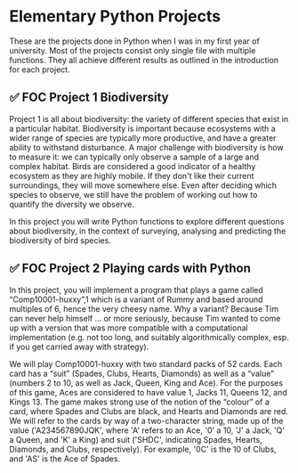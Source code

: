 # Elementary Python Projects
These are the projects done in Python when I was in my first year of university. 
Most of the projects consist only single file with multiple functions. 
They all achieve different results as outlined in the introduction for each project.

## ✅ FOC Project 1 Biodiversity

Project 1 is all about biodiversity: the variety of different species that exist in a particular habitat. Biodiversity is important because ecosystems with a wider range of species are typically more productive, and have a greater ability to withstand disturbance. A major challenge with biodiversity is how to measure it: we can typically only observe a sample of a large and complex habitat. Birds are considered a good indicator of a healthy ecosystem as they are highly mobile. If they don't like their current surroundings, they will move somewhere else. Even after deciding which species to observe, we still have the problem of working out how to quantify the diversity we observe.

In this project you will write Python functions to explore different questions about biodiversity, in the context of surveying, analysing and predicting the biodiversity of bird species.

## ✅ FOC Project 2 Playing cards with Python

In this project, you will implement a program that plays a game called “Comp10001-huxxy”,1 which is a variant of Rummy and based around multiples of 6, hence the very cheesy name. Why a variant? Because Tim can never help himself ... or more seriously, because Tim wanted to come up with a version that was more compatible with a computational implementation (e.g. not too long, and suitably algorithmically complex, esp. if you get carried away with strategy).

We will play Comp10001-huxxy with two standard packs of 52 cards. Each card has a “suit” (Spades, Clubs, Hearts, Diamonds) as well as a “value” (numbers 2 to 10, as well as Jack, Queen, King and Ace). For the purposes of this game, Aces are considered to have value 1, Jacks 11, Queens 12, and Kings 13. The game makes strong use of the notion of the “colour” of a card, where Spades and Clubs are black, and Hearts and Diamonds are red. We will refer to the cards by way of a two-character string, made up of the value ('A234567890JQK', where 'A' refers to an Ace, '0' a 10, 'J' a Jack, 'Q' a Queen, and 'K' a King) and suit ('SHDC',
indicating Spades, Hearts, Diamonds, and Clubs, respectively). For example, '0C' is the 10 of Clubs, and 'AS' is the Ace of Spades.
